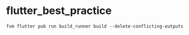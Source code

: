 # flutter_best_practice

```shell
fvm flutter pub run build_runner build --delete-conflicting-outputs
```
